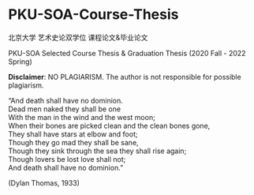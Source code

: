 # PKU-SOA-Course-Thesis
北京大学 艺术史论双学位 课程论文&amp;毕业论文 

PKU-SOA Selected Course Thesis &amp; Graduation Thesis (2020 Fall - 2022 Spring)

**Disclaimer**: NO PLAGIARISM. The author is not responsible for possible plagiarism.


“And death shall have no dominion.  
Dead men naked they shall be one  
With the man in the wind and the west moon;  
When their bones are picked clean and the clean bones gone,  
They shall have stars at elbow and foot;  
Though they go mad they shall be sane,  
Though they sink through the sea they shall rise again;  
Though lovers be lost love shall not;  
And death shall have no dominion.”

(Dylan Thomas, 1933)
